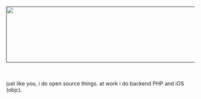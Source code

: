 <!-- this svg+css thing is pretty much stolen from https://github.com/sindresorhus/css-in-readme-like-wat -->
<br>
<div align="center">
  <a href=""><img src="/vladdeSV/vladdeSV/raw/master/header.svg" width="600" height="150"></a>
</div>
<br>
<br>

just like you, i do open source things. at work i do backend PHP and iOS (objc).

